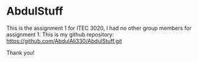 # AbdulStuff

This is the assignment 1 for ITEC 3020, I had no other group members for assignment 1. 
This is my github repository: https://github.com/AbdulAli330/AbdulStuff.git

Thank you!
